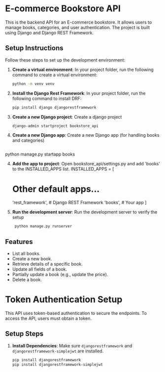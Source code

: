 # E-commerce Bookstore API

This is the backend API for an E-commerce bookstore. It allows users to manage books, categories, and user authentication. The project is built using Django and Django REST Framework.


## Setup Instructions

Follow these steps to set up the development environment:

1. **Create a virtual environment**:
   In your project folder, run the following command to create a virtual environment:
   ```bash
   python -m venv venv

2. **Install the Django Rest Framework**:
   In your project folder, run the following command to install DRF:
   ```bash
   pip install django djangorestframework 

3. **Create a new Django project**:
   Create a django project
   ```bash
   django-admin startproject bookstore_api

4. **Create a new Django app**:
   Create a new Django app (for handling books and categories)
   ```bash
  python manage.py startapp books

4. **Add the app to project**:
   Open bookstore_api/settings.py and add 'books' to the INSTALLED_APPS list.
   INSTALLED_APPS = [
    # Other default apps...
    'rest_framework',  # Django REST Framework
    'books',  # Your app
]

4. **Run the development server**:
   Run the development server to verify the setup
   ```bash
    python manage.py runserver

## Features
- List all books.
- Create a new book.
- Retrieve details of a specific book.
- Update all fields of a book.
- Partially update a book (e.g., update the price).
- Delete a book.

# Token Authentication Setup

This API uses token-based authentication to secure the endpoints. To access the API, users must obtain a token.

## Setup Steps

1. **Install Dependencies**: Make sure `djangorestframework` and `djangorestframework-simplejwt` are installed.
   ```bash
   pip install djangorestframework
   pip install djangorestframework-simplejwt
